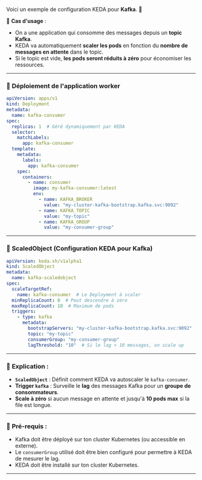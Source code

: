 Voici un exemple de configuration KEDA pour **Kafka**. 🚀  

📌 **Cas d'usage** :  
- On a une application qui consomme des messages depuis un **topic Kafka**.  
- KEDA va automatiquement **scaler les pods** en fonction du **nombre de messages en attente** dans le topic.  
- Si le topic est vide, **les pods seront réduits à zéro** pour économiser les ressources.  

---

### 📜 **Déploiement de l'application worker**  
```yaml
apiVersion: apps/v1
kind: Deployment
metadata:
  name: kafka-consumer
spec:
  replicas: 1  # Géré dynamiquement par KEDA
  selector:
    matchLabels:
      app: kafka-consumer
  template:
    metadata:
      labels:
        app: kafka-consumer
    spec:
      containers:
        - name: consumer
          image: my-kafka-consumer:latest
          env:
            - name: KAFKA_BROKER
              value: "my-cluster-kafka-bootstrap.kafka.svc:9092"
            - name: KAFKA_TOPIC
              value: "my-topic"
            - name: KAFKA_GROUP
              value: "my-consumer-group"
```

---

### 📜 **ScaledObject (Configuration KEDA pour Kafka)**  
```yaml
apiVersion: keda.sh/v1alpha1
kind: ScaledObject
metadata:
  name: kafka-scaledobject
spec:
  scaleTargetRef:
    name: kafka-consumer  # Le Deployment à scaler
  minReplicaCount: 0  # Peut descendre à zéro
  maxReplicaCount: 10  # Maximum de pods
  triggers:
    - type: kafka
      metadata:
        bootstrapServers: "my-cluster-kafka-bootstrap.kafka.svc:9092"
        topic: "my-topic"
        consumerGroup: "my-consumer-group"
        lagThreshold: "10"  # Si le lag > 10 messages, on scale up
```

---

### 🎯 **Explication** :
- **`ScaledObject`** : Définit comment KEDA va autoscaler le `kafka-consumer`.
- **Trigger `kafka`** : Surveille le **lag** des messages Kafka pour un **groupe de consommateurs**.
- **Scale à zéro** si aucun message en attente et jusqu'à **10 pods max** si la file est longue.

---

### 🔧 **Pré-requis** :
- Kafka doit être déployé sur ton cluster Kubernetes (ou accessible en externe).
- Le `consumerGroup` utilisé doit être bien configuré pour permettre à KEDA de mesurer le lag.
- KEDA doit être installé sur ton cluster Kubernetes.  

---
